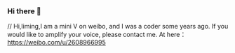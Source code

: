 ### Hi there 👋

<!--
**maliming/maliming** is a ✨ _special_ ✨ repository because its `README.md` (this file) appears on your GitHub profile.

Here are some ideas to get you started:

- 🔭 I’m currently working on ...
- 🌱 I’m currently learning ...
- 👯 I’m looking to collaborate on ...
- 🤔 I’m looking for help with ...
- 💬 Ask me about ...
- 📫 How to reach me: ...
- 😄 Pronouns: ...
- ⚡ Fun fact: ...
-->
// Hi,liming,I am a mini V on weibo, and I was a coder some years ago. If you would like to amplify your voice, please contact me. At here：https://weibo.com/u/2608966995 

